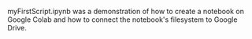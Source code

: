 myFirstScript.ipynb was a demonstration of how to create a notebook on Google Colab and how to connect the notebook's filesystem to Google Drive. 
